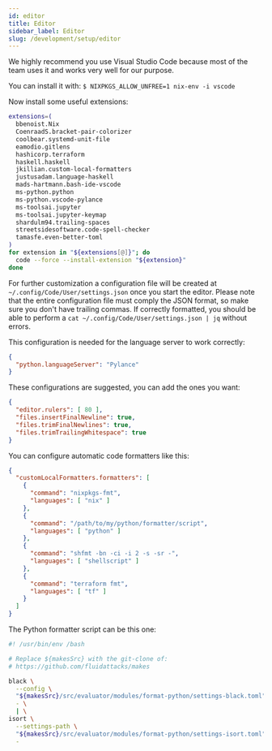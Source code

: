 ```yaml
---
id: editor
title: Editor
sidebar_label: Editor
slug: /development/setup/editor
---
```


We highly recommend you use Visual Studio Code
because most of the team uses it
and works very well for our purpose.

You can install it with:
`$ NIXPKGS_ALLOW_UNFREE=1 nix-env -i vscode`

Now install some useful extensions:

```bash
extensions=(
  bbenoist.Nix
  CoenraadS.bracket-pair-colorizer
  coolbear.systemd-unit-file
  eamodio.gitlens
  hashicorp.terraform
  haskell.haskell
  jkillian.custom-local-formatters
  justusadam.language-haskell
  mads-hartmann.bash-ide-vscode
  ms-python.python
  ms-python.vscode-pylance
  ms-toolsai.jupyter
  ms-toolsai.jupyter-keymap
  shardulm94.trailing-spaces
  streetsidesoftware.code-spell-checker
  tamasfe.even-better-toml
)
for extension in "${extensions[@]}"; do
  code --force --install-extension "${extension}"
done
```

For further customization a configuration file will be created at
`~/.config/Code/User/settings.json` once you start the editor.
Please note that
the entire configuration file
must comply the JSON format,
so make sure you don't have trailing commas.
If correctly formatted,
you should be able
to perform a `cat ~/.config/Code/User/settings.json | jq`
without errors.

This configuration is needed for the language server to work correctly:

```json
{
  "python.languageServer": "Pylance"
}
```

These configurations are suggested, you can add the ones you want:

```json
{
  "editor.rulers": [ 80 ],
  "files.insertFinalNewline": true,
  "files.trimFinalNewlines": true,
  "files.trimTrailingWhitespace": true
}
```

You can configure automatic code formatters like this:

```json
{
  "customLocalFormatters.formatters": [
    {
      "command": "nixpkgs-fmt",
      "languages": [ "nix" ]
    },
    {
      "command": "/path/to/my/python/formatter/script",
      "languages": [ "python" ]
    },
    {
      "command": "shfmt -bn -ci -i 2 -s -sr -",
      "languages": [ "shellscript" ]
    },
    {
      "command": "terraform fmt",
      "languages": [ "tf" ]
    }
  ]
}
```

The Python formatter script can be this one:

```bash
#! /usr/bin/env /bash

# Replace ${makesSrc} with the git-clone of:
# https://github.com/fluidattacks/makes

black \
  --config \
  "${makesSrc}/src/evaluator/modules/format-python/settings-black.toml" \
  - \
  | \
isort \
  --settings-path \
  "${makesSrc}/src/evaluator/modules/format-python/settings-isort.toml" \
  -
```
